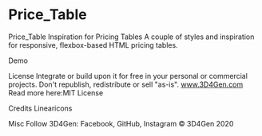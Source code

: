 # Price_Table
Price_Table
Inspiration for Pricing Tables
A couple of styles and inspiration for responsive, flexbox-based HTML pricing tables.

Demo

License
Integrate or build upon it for free in your personal or commercial projects. Don't republish, redistribute or sell "as-is".
www.3D4Gen.com 
Read more here:MIT License

Credits
Linearicons

Misc
Follow 3D4Gen: Facebook, GitHub, Instagram
© 3D4Gen 2020
